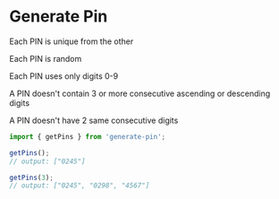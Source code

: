 # Generate Pin

Each PIN is unique from the other

Each PIN is random

Each PIN uses only digits 0-9

A PIN doesn't contain 3 or more consecutive ascending or descending digits

A PIN doesn't have 2 same consecutive digits

```javascript
import { getPins } from 'generate-pin';

getPins();
// output: ["0245"]

getPins(3);
// output: ["0245", "0298", "4567"]
```
